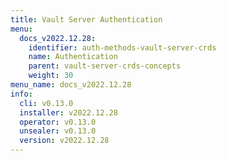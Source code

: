 ```yaml
---
title: Vault Server Authentication
menu:
  docs_v2022.12.28:
    identifier: auth-methods-vault-server-crds
    name: Authentication
    parent: vault-server-crds-concepts
    weight: 30
menu_name: docs_v2022.12.28
info:
  cli: v0.13.0
  installer: v2022.12.28
  operator: v0.13.0
  unsealer: v0.13.0
  version: v2022.12.28
---
```


